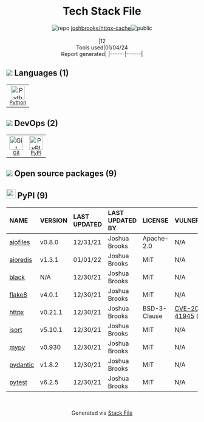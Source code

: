 <!--
&lt;--- Readme.md Snippet without images Start ---&gt;
## Tech Stack
joshbrooks/httpx-cache is built on the following main stack:

- [Python](https://www.python.org) – Languages

Full tech stack [here](/techstack.md)

&lt;--- Readme.md Snippet without images End ---&gt;

&lt;--- Readme.md Snippet with images Start ---&gt;
## Tech Stack
joshbrooks/httpx-cache is built on the following main stack:

- <img width='25' height='25' src='https://img.stackshare.io/service/993/pUBY5pVj.png' alt='Python'/> [Python](https://www.python.org) – Languages

Full tech stack [here](/techstack.md)

&lt;--- Readme.md Snippet with images End ---&gt;
-->
<div align="center">

# Tech Stack File
![](https://img.stackshare.io/repo.svg "repo") [joshbrooks/httpx-cache](https://github.com/joshbrooks/httpx-cache)![](https://img.stackshare.io/public_badge.svg "public")
<br/><br/>
|12<br/>Tools used|01/04/24 <br/>Report generated|
|------|------|
</div>

## <img src='https://img.stackshare.io/languages.svg'/> Languages (1)
<table><tr>
  <td align='center'>
  <img width='36' height='36' src='https://img.stackshare.io/service/993/pUBY5pVj.png' alt='Python'>
  <br>
  <sub><a href="https://www.python.org">Python</a></sub>
  <br>
  <sub></sub>
</td>

</tr>
</table>

## <img src='https://img.stackshare.io/devops.svg'/> DevOps (2)
<table><tr>
  <td align='center'>
  <img width='36' height='36' src='https://img.stackshare.io/service/1046/git.png' alt='Git'>
  <br>
  <sub><a href="http://git-scm.com/">Git</a></sub>
  <br>
  <sub></sub>
</td>

<td align='center'>
  <img width='36' height='36' src='https://img.stackshare.io/service/12572/-RIWgodF_400x400.jpg' alt='PyPI'>
  <br>
  <sub><a href="https://pypi.org/">PyPI</a></sub>
  <br>
  <sub></sub>
</td>

</tr>
</table>


## <img src='https://img.stackshare.io/group.svg' /> Open source packages (9)</h2>

## <img width='24' height='24' src='https://img.stackshare.io/service/12572/-RIWgodF_400x400.jpg'/> PyPI (9)

|NAME|VERSION|LAST UPDATED|LAST UPDATED BY|LICENSE|VULNERABILITIES|
|:------|:------|:------|:------|:------|:------|
|[aiofiles](https://pypi.org/project/aiofiles)|v0.8.0|12/31/21|Joshua Brooks |Apache-2.0|N/A|
|[aioredis](https://pypi.org/project/aioredis)|v1.3.1|01/01/22|Joshua Brooks |MIT|N/A|
|[black](https://pypi.org/project/black)|N/A|12/30/21|Joshua Brooks |MIT|N/A|
|[flake8](https://pypi.org/project/flake8)|v4.0.1|12/30/21|Joshua Brooks |MIT|N/A|
|[httpx](https://pypi.org/project/httpx)|v0.21.1|12/30/21|Joshua Brooks |BSD-3-Clause|[CVE-2021-41945](https://github.com/advisories/GHSA-h8pj-cxx2-jfg2) (Critical)|
|[isort](https://pypi.org/project/isort)|v5.10.1|12/30/21|Joshua Brooks |MIT|N/A|
|[mypy](https://pypi.org/project/mypy)|v0.930|12/30/21|Joshua Brooks |MIT|N/A|
|[pydantic](https://pypi.org/project/pydantic)|v1.8.2|12/30/21|Joshua Brooks |MIT|N/A|
|[pytest](https://pypi.org/project/pytest)|v6.2.5|12/30/21|Joshua Brooks |MIT|N/A|

<br/>
<div align='center'>

Generated via [Stack File](https://github.com/marketplace/stack-file)
